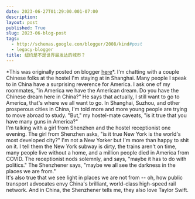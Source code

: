 ```yaml
---
date: 2023-06-27T01:29:00.001-07:00
description: 
layout: post
published: True
slug: 2023-06-blog-post
tags:
  - http://schemas.google.com/blogger/2008/kind#post
  - legacy-blogger
title: 纽约是不是世界最发达的城市？
---
```


\*This was originally posted on blogger [here](https://www.rohanprasad.org/2023/06/blog-post.html)\*.
I'm chatting with a couple Chinese folks at the hostel I'm staying at in Shanghai. Many people I speak to in China have a surprising reverence for America. I ask one of my roommates, "in America we have the American dream. Do you have the Chinese dream here in China?" He says that actually, I still want to go to America, that's where we all want to go. In Shanghai, Suzhou, and other prosperous cities in China, I'm told more and more young people are trying to move abroad to study. "But," my hostel-mate caveats, "is it true that you have many guns in America?"  
I'm talking with a girl from Shenzhen and the hostel receptionist one evening. The girl from Shenzhen asks, "is it true New York is the world's most developed city?" I'm not a New Yorker but I'm more than happy to shit on it. I tell them the New York subway is dirty, the trains aren't on time, many people live without a home, and a million people died in America from COVID. The receptionist nods solemnly, and says, "maybe it has to do with politics." The Shenzhener says, "maybe we all see the darkness in the places we are from."  
It's also true that we see light in places we are not from -- oh, how public transport advocates envy China's brilliant, world-class high-speed rail network. And in China, the Shenzhener tells me, they also love Taylor Swift.